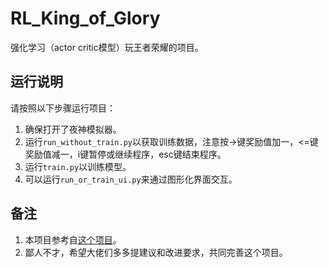 # RL_King_of_Glory

强化学习（actor critic模型）玩王者荣耀的项目。

## 运行说明

请按照以下步骤运行项目：

1. 确保打开了夜神模拟器。
2. 运行`run_without_train.py`以获取训练数据，注意按->键奖励值加一，<=键奖励值减一，i键暂停或继续程序，esc键结束程序。
3. 运行`train.py`以训练模型。
4. 可以运行`run_or_train_ui.py`来通过图形化界面交互。

## 备注

1. 本项目参考自[这个项目](https://github.com/FengQuanLi/WZCQ)。
2. 鄙人不才，希望大佬们多多提建议和改进要求，共同完善这个项目。
